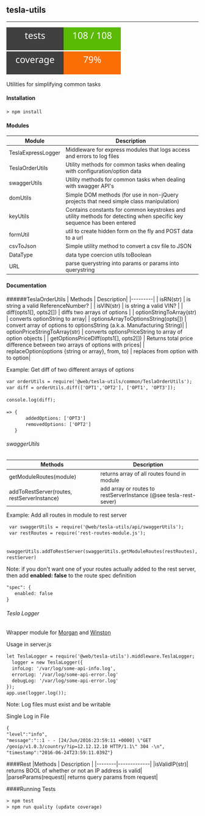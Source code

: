 ## tesla-utils
----
![image](./badges/tests.svg)  ![image](./badges/coverage.svg)

Utilities for simplifying common tasks

#### Installation
    > npm install

#### Modules
| Module       | Description                                 |
|--------------|---------------------------------------------|
| TeslaExpressLogger | Middleware for express modules that logs access and errors to log files
| TeslaOrderUtils| Utility methods for common tasks when dealing with configuration/option data
| swaggerUtils| Utility methods for common tasks when dealing with swagger API's|
| domUtils| Simple DOM methods (for use in non-jQuery projects that need simple class manipulation)|
| keyUtils| Contains constants for common keystrokes and utility methods for detecting when specific key sequence has been entered|
| formUtil| util to create hidden form on the fly and POST data to a url|
| csvToJson| Simple utility method to convert a csv file to JSON|
| DataType| data type coercion utils toBoolean |
| URL| parse querystring into params or params into querystring |

#### Documentation

######TeslaOrderUtils
| Methods | Description|
|---------|
| isRN(str) | is string a valid ReferenceNumber? |
| isVIN(str)   | is string a valid VIN? |
| diff(opts1[], opts2[])    | diffs two arrays of options |
| optionStringToArray(str) |  converts optionString to array|
| optionsArrayToOptionsString(opts[]) | convert array of options to optionsString (a.k.a. Manufacturing String)|
| optionPriceStringToArray(str) | converts optionsPriceString to array of option objects |
| getOptionsPriceDiff(opts1[], opts2[]) | Returns total price difference between two arrays of options with prices|
| replaceOption(options {string or array}, from, to) | replaces from option with to option|


Example: Get diff of two different arrays of options

    var orderUtils = require('@web/tesla-utils/common/TeslaOrderUtils');
    var diff = orderUtils.diff(['OPT1','OPT2'], ['OPT1', 'OPT3']);

    console.log(diff);

    => {
           addedOptions: ['OPT3']
           removedOptions: ['OPT2']
       }

###### swaggerUtils


| Methods | Description |
|-------| -------- |
| getModuleRoutes(module)| returns array of all routes found in module|
| addToRestServer(routes, restServerInstance)| add array or routes to restServerInstance (@see tesla-rest-sever)|


Example: Add all routes in module to rest server


     var swaggerUtils = require('@web/tesla-utils/api/swaggerUtils');
     var restRoutes = require('rest-routes-module.js');

     swaggerUtils.addToRestServer(swaggerUtils.getModuleRoutes(restRoutes), restServer)

  Note: if you don't want one of your routes actually added to the rest server,
     then add **enabled: false** to the route spec definition

    "spec": {
       enabled: false
    }

###### Tesla Logger

  Wrapper module for [Morgan](https://github.com/expressjs/morgan) and [Winston](https://github.com/winstonjs/winston)

  Usage in server.js
  
  ```
let TeslaLogger = require('@web/tesla-utils').middleware.TeslaLogger;
    logger = new TeslaLogger({
    infoLog: '/var/log/some-api-info.log',
    errorLog: '/var/log/some-api-error.log'
    debugLog: '/var/log/some-api-error.log'
});
app.use(logger.log());
```

  Note: Log files must exist and be writable

  Single Log in File
  
  ```
{
 "level":"info",
 "message":"::1 - - [24/Jun/2016:23:59:11 +0000] \"GET /geoip/v1.0.3/country/?ip=12.12.12.10 HTTP/1.1\" 304 -\n",
 "timestamp":"2016-06-24T23:59:11.039Z"}
```

####Rest
|Methods | Description |
|--------|-------------|
|isValidIP(str)| returns BOOL of whether or not an IP address is valid|
|parseParams(request)| returns query params from request|

####Running Tests

    > npm test
    > npm run quality (update coverage)

